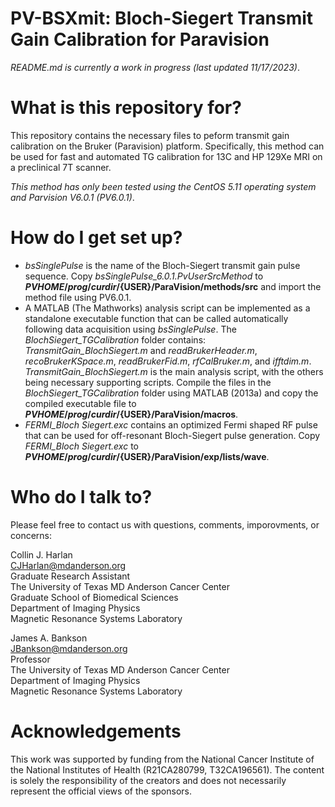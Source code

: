 # PV-BSXmit: Bloch-Siegert Transmit Gain Calibration for Paravision 

*README.md is currently a work in progress (last updated 11/17/2023)*.

# What is this repository for?
This repository contains the necessary files to peform transmit gain calibration on the Bruker (Paravision) platform. Specifically, this method can be used for fast and automated TG calibration for 13C and HP 129Xe MRI on a preclinical 7T scanner.

*This method has only been tested using the CentOS 5.11 operating system and Parvision V6.0.1 (PV6.0.1)*.

# How do I get set up?
* *bsSinglePulse* is the name of the Bloch-Siegert transmit gain pulse sequence. Copy *bsSinglePulse_6.0.1.PvUserSrcMethod* to **${PVHOME}/prog/curdir/${USER}/ParaVision/methods/src** and import the method file using PV6.0.1. 
* A MATLAB (The Mathworks) analysis script can be implemented as a standalone executable function that can be called automatically following data acquisition using *bsSinglePulse*. The *BlochSiegert_TGCalibration* folder contains: *TransmitGain_BlochSiegert.m* and *readBrukerHeader.m*, *recoBrukerKSpace.m*, *readBrukerFid.m*, *rfCalBruker.m*, and *ifftdim.m*. *TransmitGain_BlochSiegert.m* is the main analysis script, with the others being necessary supporting scripts. Compile the files in the *BlochSiegert_TGCalibration* folder using MATLAB (2013a) and copy the compiled executable file to **${PVHOME}/prog/curdir/${USER}/ParaVision/macros**.
* *FERMI_Bloch Siegert.exc* contains an optimized Fermi shaped RF pulse that can be used for off-resonant Bloch-Siegert pulse generation. Copy *FERMI_Bloch Siegert.exc* to **${PVHOME}/prog/curdir/${USER}/ParaVision/exp/lists/wave**.

# Who do I talk to?
Please feel free to contact us with questions, comments, imporovments, or concerns:

Collin J. Harlan\
CJHarlan@mdanderson.org\
Graduate Research Assistant\
The University of Texas MD Anderson Cancer Center\
Graduate School of Biomedical Sciences\
Department of Imaging Physics\
Magnetic Resonance Systems Laboratory

James A. Bankson\
JBankson@mdanderson.org\
Professor\
The University of Texas MD Anderson Cancer Center\
Department of Imaging Physics\
Magnetic Resonance Systems Laboratory

# Acknowledgements 
This work was supported by funding from the National Cancer Institute of the National 
Institutes of Health (R21CA280799, T32CA196561). The content is solely the responsibility of the 
creators and does not necessarily represent the official views of the sponsors.